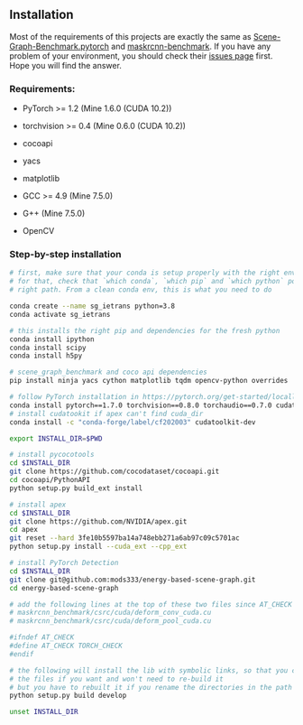 ## Installation

Most of the requirements of this projects are exactly the same as [Scene-Graph-Benchmark.pytorch](https://github.com/KaihuaTang/Scene-Graph-Benchmark.pytorch) and [maskrcnn-benchmark](https://github.com/facebookresearch/maskrcnn-benchmark). If you have any problem of your environment, you should check their [issues page](https://github.com/facebookresearch/maskrcnn-benchmark/issues) first. Hope you will find the answer.

### Requirements:
- PyTorch >= 1.2 (Mine 1.6.0 (CUDA 10.2))

- torchvision >= 0.4 (Mine 0.6.0 (CUDA 10.2))

- cocoapi

- yacs

- matplotlib

- GCC >= 4.9 (Mine 7.5.0)

- G++ (Mine 7.5.0)

- OpenCV


### Step-by-step installation

```bash
# first, make sure that your conda is setup properly with the right environment
# for that, check that `which conda`, `which pip` and `which python` points to the
# right path. From a clean conda env, this is what you need to do

conda create --name sg_ietrans python=3.8
conda activate sg_ietrans

# this installs the right pip and dependencies for the fresh python
conda install ipython
conda install scipy
conda install h5py

# scene_graph_benchmark and coco api dependencies
pip install ninja yacs cython matplotlib tqdm opencv-python overrides

# follow PyTorch installation in https://pytorch.org/get-started/locally/
conda install pytorch==1.7.0 torchvision==0.8.0 torchaudio==0.7.0 cudatoolkit=10.1 -c pytorch
# install cudatookit if apex can't find cuda_dir
conda install -c "conda-forge/label/cf202003" cudatoolkit-dev

export INSTALL_DIR=$PWD

# install pycocotools
cd $INSTALL_DIR
git clone https://github.com/cocodataset/cocoapi.git
cd cocoapi/PythonAPI
python setup.py build_ext install

# install apex
cd $INSTALL_DIR
git clone https://github.com/NVIDIA/apex.git 
cd apex 
git reset --hard 3fe10b5597ba14a748ebb271a6ab97c09c5701ac 
python setup.py install --cuda_ext --cpp_ext

# install PyTorch Detection
cd $INSTALL_DIR
git clone git@github.com:mods333/energy-based-scene-graph.git
cd energy-based-scene-graph

# add the following lines at the top of these two files since AT_CHECK is deprecated
# maskrcnn_benchmark/csrc/cuda/deform_conv_cuda.cu
# maskrcnn_benchmark/csrc/cuda/deform_pool_cuda.cu

#ifndef AT_CHECK
#define AT_CHECK TORCH_CHECK 
#endif

# the following will install the lib with symbolic links, so that you can modify
# the files if you want and won't need to re-build it
# but you have to rebuilt it if you rename the directories in the path
python setup.py build develop

unset INSTALL_DIR

```